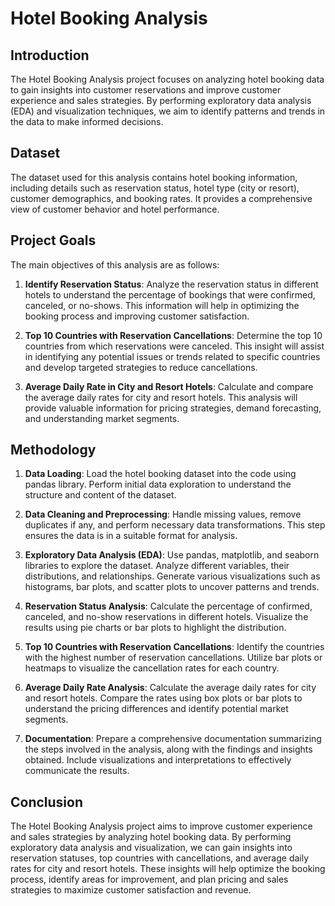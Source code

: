 # Hotel Booking Analysis

## Introduction
The Hotel Booking Analysis project focuses on analyzing hotel booking data to gain insights into customer reservations and improve customer experience and sales strategies. By performing exploratory data analysis (EDA) and visualization techniques, we aim to identify patterns and trends in the data to make informed decisions.

## Dataset
The dataset used for this analysis contains hotel booking information, including details such as reservation status, hotel type (city or resort), customer demographics, and booking rates. It provides a comprehensive view of customer behavior and hotel performance.

## Project Goals
The main objectives of this analysis are as follows:

1. **Identify Reservation Status**: Analyze the reservation status in different hotels to understand the percentage of bookings that were confirmed, canceled, or no-shows. This information will help in optimizing the booking process and improving customer satisfaction.

2. **Top 10 Countries with Reservation Cancellations**: Determine the top 10 countries from which reservations were canceled. This insight will assist in identifying any potential issues or trends related to specific countries and develop targeted strategies to reduce cancellations.

3. **Average Daily Rate in City and Resort Hotels**: Calculate and compare the average daily rates for city and resort hotels. This analysis will provide valuable information for pricing strategies, demand forecasting, and understanding market segments.

## Methodology

1. **Data Loading**: Load the hotel booking dataset into the code using pandas library. Perform initial data exploration to understand the structure and content of the dataset.

2. **Data Cleaning and Preprocessing**: Handle missing values, remove duplicates if any, and perform necessary data transformations. This step ensures the data is in a suitable format for analysis.

3. **Exploratory Data Analysis (EDA)**: Use pandas, matplotlib, and seaborn libraries to explore the dataset. Analyze different variables, their distributions, and relationships. Generate various visualizations such as histograms, bar plots, and scatter plots to uncover patterns and trends.

4. **Reservation Status Analysis**: Calculate the percentage of confirmed, canceled, and no-show reservations in different hotels. Visualize the results using pie charts or bar plots to highlight the distribution.

5. **Top 10 Countries with Reservation Cancellations**: Identify the countries with the highest number of reservation cancellations. Utilize bar plots or heatmaps to visualize the cancellation rates for each country.

6. **Average Daily Rate Analysis**: Calculate the average daily rates for city and resort hotels. Compare the rates using box plots or bar plots to understand the pricing differences and identify potential market segments.

7. **Documentation**: Prepare a comprehensive documentation summarizing the steps involved in the analysis, along with the findings and insights obtained. Include visualizations and interpretations to effectively communicate the results.

## Conclusion
The Hotel Booking Analysis project aims to improve customer experience and sales strategies by analyzing hotel booking data. By performing exploratory data analysis and visualization, we can gain insights into reservation statuses, top countries with cancellations, and average daily rates for city and resort hotels. These insights will help optimize the booking process, identify areas for improvement, and plan pricing and sales strategies to maximize customer satisfaction and revenue.
